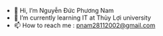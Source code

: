 - 👋 Hi, I’m Nguyễn Đức Phương Nam
- 🌱 I’m currently learning IT at Thủy Lợi university
- 📫 How to reach me : pnam28112002@gmail.com

<!---
hereiampnam/hereiampnam is a ✨ special ✨ repository because its `README.md` (this file) appears on your GitHub profile.
- 👀 I’m interested in ...
- 💞️ I’m looking to collaborate on ...
You can click the Preview link to take a look at your changes.
--->
